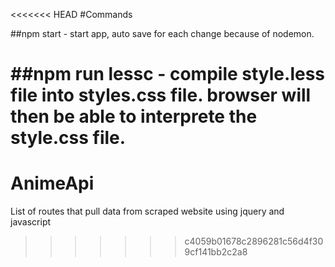 <<<<<<< HEAD
#Commands



##npm start
    - start app, auto save for each change because of nodemon.

##npm run lessc
    - compile style.less file into styles.css file. browser will then be able to interprete the style.css file.
=======
# AnimeApi

List of routes that pull data from scraped website using jquery and javascript
>>>>>>> c4059b01678c2896281c56d4f309cf141bb2c2a8
